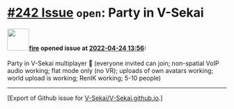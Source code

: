 # [\#242 Issue](https://github.com/V-Sekai/V-Sekai.github.io/issues/242) `open`: Party in V-Sekai 

#### <img src="https://avatars.githubusercontent.com/u/32321?u=c2e06a3d2b49a467aa907e54aa259516440267cc&v=4" width="50">[fire](https://github.com/fire) opened issue at [2022-04-24 13:56](https://github.com/V-Sekai/V-Sekai.github.io/issues/242):

Party in V-Sekai multiplayer 🥳 (everyone invited can join; non-spatial VoIP audio working; flat mode only (no VR); uploads of own avatars working; world upload is working; RenIK working; 5-10 people)




-------------------------------------------------------------------------------



[Export of Github issue for [V-Sekai/V-Sekai.github.io](https://github.com/V-Sekai/V-Sekai.github.io).]
